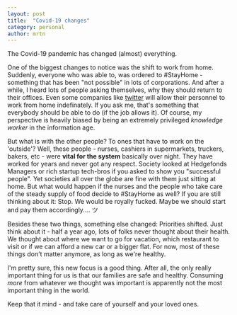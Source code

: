 ```yaml
---
layout: post
title:  "Covid-19 changes"
category: personal
author: mrtn
---
```

<introduction>


The Covid-19 pandemic has changed (almost) everything. 

One of the biggest changes to notice was the shift to work from home. Suddenly, everyone who was able to, was ordered to #StayHome - something that has been "not possible" in lots of corporations. And after a while, I heard lots of people asking themselves, why they should return to their offices. Even some companies like [twitter](https://www.theguardian.com/technology/2020/may/12/twitter-coronavirus-covid19-work-from-home) will allow their personnel to work from home indefinately. If you ask me, that's something that everybody should be able to do (if the job allows it). Of course, my perspective is heavily biased by being an extremely privileged *knowledge worker* in the information age. 

But what is with the other people? To ones that have to work on the 'outside'? Well, these people - nurses, cashiers in supermarkets, truckers, bakers, etc - were **vital for the system** basically over night. They have worked for years and never got any respect. Society looked at Hedgefonds Managers or rich startup tech-bros if you asked to show you "successful people". Yet societies all over the globe are fine with them just sitting at home. But what would happen if the nurses and the people who take care of the steady supply of food decide to #StayHome as well? If you are still thinking about it: Stop. We would be royally fucked. Maybe we should start and pay them accordingly.... ツ

Besides these two things, something else changed: Priorities shifted. Just think about it - half a year ago, lots of folks never thought about their health. We thought about where we want to go for vacation, which restaurant to visit or if we can afford a new car or a bigger flat. For now, most of these things don't matter anymore, as long as we're healthy. 

I'm pretty sure, this new focus is a good thing. After all, the only really important thing for us is that our families are safe and healthy. Consuming *more* from whatever we thought was important is apparently not the most important thing in the world. 



Keep that it mind - and take care of yourself and your loved ones. 
